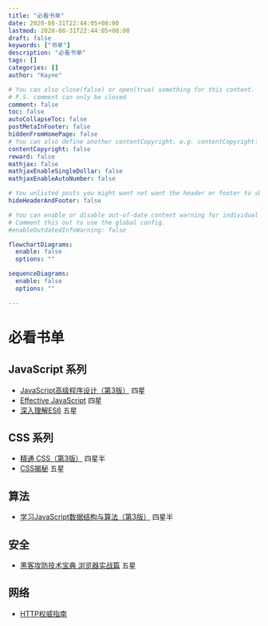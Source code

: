 ```yaml
---
title: "必看书单"
date: 2020-08-31T22:44:05+08:00
lastmod: 2020-08-31T22:44:05+08:00
draft: false
keywords: ["书单"]
description: "必看书单"
tags: []
categories: []
author: "Kayne"

# You can also close(false) or open(true) something for this content.
# P.S. comment can only be closed
comment: false
toc: false
autoCollapseToc: false
postMetaInFooter: false
hiddenFromHomePage: false
# You can also define another contentCopyright. e.g. contentCopyright: "This is another copyright."
contentCopyright: false
reward: false
mathjax: false
mathjaxEnableSingleDollar: false
mathjaxEnableAutoNumber: false

# You unlisted posts you might want not want the header or footer to show
hideHeaderAndFooter: false

# You can enable or disable out-of-date content warning for individual post.
# Comment this out to use the global config.
#enableOutdatedInfoWarning: false

flowchartDiagrams:
  enable: false
  options: ""

sequenceDiagrams: 
  enable: false
  options: ""

---
```


<!--more-->

# 必看书单

## JavaScript 系列

* [JavaScript高级程序设计（第3版）](https://book.douban.com/subject/10546125/) 四星
* [Effective JavaScript](https://book.douban.com/subject/25786138/) 四星
* [深入理解ES6](https://book.douban.com/subject/27072230/) 五星

## CSS 系列

* [精通 CSS（第3版）](https://book.douban.com/subject/30450258/) 四星半
* [CSS揭秘](https://book.douban.com/subject/26745943/) 五星

## 算法

* [学习JavaScript数据结构与算法（第3版）](https://book.douban.com/subject/33441631/) 四星半

## 安全

* [黑客攻防技术宝典 浏览器实战篇](https://book.douban.com/subject/26880889/) 五星

## 网络

* [HTTP权威指南](https://book.douban.com/subject/10746113/)